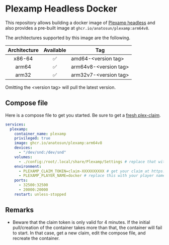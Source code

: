 # Plexamp Headless Docker

This repository allows building a docker image of [Plexamp headless](https://plexamp.com/) and also provides a pre-built image at `ghcr.io/anatosun/plexamp:arm64v8`.

The architectures supported by this image are the following.

| Architecture | Available | Tag                     |
| :----------: | :-------: | ----------------------- |
|    x86-64    |    ✅     | amd64-\<version tag\>   |
|    arm64     |    ✅     | arm64v8-\<version tag\> |
|    arm32     |    ✅     | arm32v7-\<version tag\> |

Omitting the \<version tag\> will pull the latest version.

## Compose file

Here is a compose file to get you started. Be sure to get a [fresh plex-claim](https://www.plex.tv/claim).

```yaml
services:
  plexamp:
    container_name: plexamp
    privileged: true
    image: ghcr.io/anatosun/plexamp:arm64v8
    devices:
      - "/dev/snd:/dev/snd"
    volumes:
      - ./config:/root/.local/share/Plexamp/Settings # replace that with the appropriate host binding
    environment:
      - PLEXAMP_CLAIM_TOKEN=claim-XXXXXXXXXX # get your claim at https://www.plex.tv/claim/
      - PLEXAMP_PLAYER_NAME=docker # replace this with your player name
    ports:
      - 32500:32500
      - 20000:20000
    restart: unless-stopped
```

## Remarks

- Beware that the claim token is only valid for 4 minutes. If the initial pull/creation of the container takes more than that, the container will fail to start. In that case, get a new claim, edit the compose file, and recreate the container.
